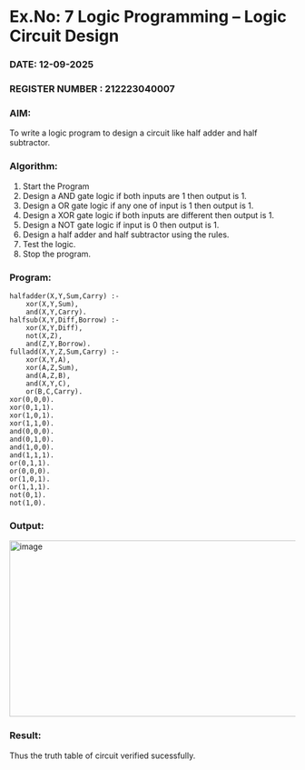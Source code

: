 # Ex.No: 7  Logic Programming –  Logic Circuit Design
### DATE: 12-09-2025                                                                           
### REGISTER NUMBER : 212223040007 
### AIM: 
To write a logic program to design a circuit like half adder and half subtractor.
###  Algorithm:
1. Start the Program
2. Design a AND gate logic if both inputs are 1 then output is 1.
3. Design a OR gate logic if any one of input is 1 then output is 1.
4. Design a XOR gate logic if both inputs are different then output is 1.
5. Design a NOT gate logic if input is 0 then output is 1.
6. Design a half adder and half subtractor using the rules.
7. Test the logic.
8. Stop the program.

### Program:
```
halfadder(X,Y,Sum,Carry) :-
    xor(X,Y,Sum),
    and(X,Y,Carry).
halfsub(X,Y,Diff,Borrow) :-
    xor(X,Y,Diff),
    not(X,Z),
    and(Z,Y,Borrow).
fulladd(X,Y,Z,Sum,Carry) :-
    xor(X,Y,A),
    xor(A,Z,Sum),
    and(A,Z,B),
    and(X,Y,C),
    or(B,C,Carry).
xor(0,0,0).
xor(0,1,1).
xor(1,0,1).
xor(1,1,0).
and(0,0,0).
and(0,1,0).
and(1,0,0).
and(1,1,1).
or(0,1,1).
or(0,0,0).
or(1,0,1).
or(1,1,1).
not(0,1).
not(1,0).
```










### Output:
<img width="955" height="310" alt="image" src="https://github.com/user-attachments/assets/b51be283-cc0c-4962-bd1c-04f4de7de411" />



### Result:
Thus the truth table of circuit verified sucessfully.
